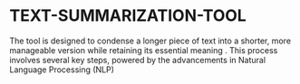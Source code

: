 # TEXT-SUMMARIZATION-TOOL
The tool is designed to condense a longer piece of text into a shorter, more manageable version while retaining its essential meaning . This process involves several key steps, powered by the advancements in Natural Language Processing (NLP)
